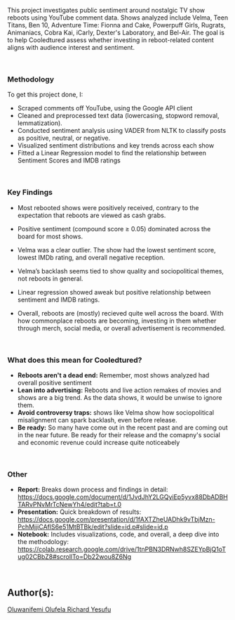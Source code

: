 This project investigates public sentiment around nostalgic TV show reboots using YouTube comment data. Shows analyzed include Velma, Teen Titans, Ben 10, Adventure Time: Fionna and Cake, Powerpuff Girls, Rugrats, Animaniacs, Cobra Kai, iCarly, Dexter's Laboratory, and Bel-Air. The goal is to help Cooledtured assess whether investing in reboot-related content aligns with audience interest and sentiment.


<br>

### **Methodology**

To get this project done, I:

* Scraped comments off YouTube, using the Google API client
* Cleaned and preprocessed text data (lowercasing, stopword removal, lemmatization).
* Conducted sentiment analysis using VADER from NLTK to classify posts as positive, neutral, or negative.
* Visualized sentiment distributions and key trends across each show
* Fitted a Linear Regression model to find the relationship between Sentiment Scores and IMDB ratings

<br>

### **Key Findings**
* Most rebooted shows were positively received, contrary to the expectation that reboots are viewed as cash grabs.

* Positive sentiment (compound score ≥ 0.05) dominated across the board for most shows.

* Velma was a clear outlier. The show had the lowest sentiment score, lowest IMDb rating, and overall negative reception.

* Velma’s backlash seems tied to show quality and sociopolitical themes, not reboots in general.

* Linear regression showed aweak but positive relationship between sentiment and IMDB ratings.

* Overall, reboots are (mostly) recieved quite well across the board. With how commonplace reboots are becoming, investing in them whether through merch, social media, or overall advertisement is recommended.

<br>

### **What does this mean for Cooledtured?**
* **Reboots aren't a dead end:** Remember, most shows analyzed had overall positive sentiment
* **Lean into advertising:** Reboots and live action remakes of movies and shows are a big trend. As the data shows, it would be unwise to ignore them.
* **Avoid controversy traps:** shows like Velma show how sociopolitical misalignment can spark backlash, even before release.
* **Be ready:** So many have come out in the recent past and are coming out in the near future. Be ready for their release and the comapny's social and economic revenue could increase quite noticeabely

<br>

### **Other**
 * **Report:** Breaks down process and findings in detail: <https://docs.google.com/document/d/1JvdJhY2LGQyiEp5yvx88DbADBHTARvPNvMrTcNewYh4/edit?tab=t.0></a>
 * **Presentation:** Quick breakdown of results: <https://docs.google.com/presentation/d/1fAXTZheUADhk9vTbjMzn-PchMjjiCAflS6e51MtBTBk/edit?slide=id.p#slide=id.p></a>
 * **Notebook:**  Includes visualizations, code, and overall, a deep dive into the methodology: <https://colab.research.google.com/drive/1tnPBN3DRNwh8SZEYpBjQ1oTug02CBbZ8#scrollTo=Db22wou8Z6Ng></a>

<br>

## Author(s):

[Oluwanifemi Olufela Richard Yesufu](https://www.linkedin.com/in/oluwanifemi-olufela-yesufu-925b34246/)



